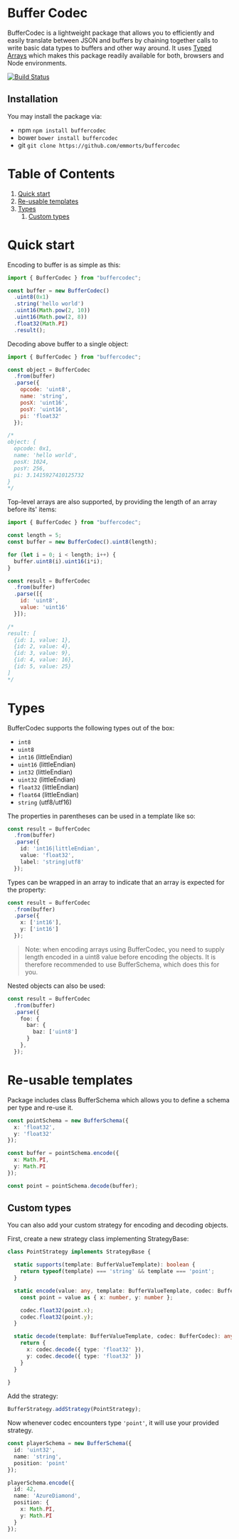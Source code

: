 Buffer Codec
===========

BufferCodec is a lightweight package that allows you to efficiently and easily translate between JSON and buffers
by chaining together calls to write basic data types to buffers and other way around. It uses 
[Typed Arrays](https://developer.mozilla.org/en/docs/Web/JavaScript/Typed_arrays) which
makes this package readily available for both, browsers and Node environments.

[![Build Status](https://travis-ci.org/emmorts/buffercodec.svg?branch=master)](https://travis-ci.org/emmorts/buffercodec)

Installation
------------
You may install the package via:

 - npm `npm install buffercodec`
 - bower `bower install buffercodec`
 - git `git clone https://github.com/emmorts/buffercodec`

# Table of Contents
1. [Quick start](#quickstart)
2. [Re-usable templates](#schemas)
3. [Types](#types)
    1. [Custom types](#customtypes)

# Quick start <a name="quickstart"></a>

Encoding to buffer is as simple as this:

```javascript
import { BufferCodec } from "buffercodec";

const buffer = new BufferCodec()
  .uint8(0x1)
  .string('hello world')
  .uint16(Math.pow(2, 10))
  .uint16(Math.pow(2, 8))
  .float32(Math.PI)
  .result();
```

Decoding above buffer to a single object:

```javascript
import { BufferCodec } from "buffercodec";

const object = BufferCodec
  .from(buffer)
  .parse({
    opcode: 'uint8',
    name: 'string',
    posX: 'uint16',
    posY: 'uint16',
    pi: 'float32'
  });

/*
object: {
  opcode: 0x1,
  name: 'hello world',
  posX: 1024,
  posY: 256,
  pi: 3.1415927410125732
}
*/
```

Top-level arrays are also supported, by providing the length of an array before its' items:

```javascript
import { BufferCodec } from "buffercodec";

const length = 5;
const buffer = new BufferCodec().uint8(length);

for (let i = 0; i < length; i++) {
  buffer.uint8(i).uint16(i*i);
}

const result = BufferCodec
  .from(buffer)
  .parse([{
    id: 'uint8',
    value: 'uint16'
  }]);

/*
result: [
  {id: 1, value: 1},
  {id: 2, value: 4},
  {id: 3, value: 9},
  {id: 4, value: 16},
  {id: 5, value: 25}
]
*/
```

# Types <a name="types"></a>

BufferCodec supports the following types out of the box:
  * `int8`
  * `uint8`
  * `int16` (littleEndian)
  * `uint16` (littleEndian)
  * `int32` (littleEndian)
  * `uint32` (littleEndian)
  * `float32` (littleEndian)
  * `float64` (littleEndian)
  * `string` (utf8/utf16)

The properties in parentheses can be used in a template like so:

```typescript
const result = BufferCodec
  .from(buffer)
  .parse({
    id: 'int16|littleEndian',
    value: 'float32',
    label: 'string|utf8'
  });
```

Types can be wrapped in an array to indicate that an array is expected for the property:

```typescript
const result = BufferCodec
  .from(buffer)
  .parse({
    x: ['int16'],
    y: ['int16']
  });
```
> Note: when encoding arrays using BufferCodec, you need to supply length encoded in a uint8 value before encoding the objects. It is therefore recommended to use BufferSchema, which does this for you.

Nested objects can also be used:

```typescript
const result = BufferCodec
  .from(buffer)
  .parse({
    foo: {
      bar: {
        baz: ['uint8']
      }
    },
  });
```

# Re-usable templates <a name="schemas"></a>
Package includes class BufferSchema which allows you to define a schema per type and re-use it.

```typescript
const pointSchema = new BufferSchema({
  x: 'float32',
  y: 'float32'
});

const buffer = pointSchema.encode({
  x: Math.PI,
  y: Math.PI
});

const point = pointSchema.decode(buffer);
```

## Custom types <a name="customtypes"></a>
You can also add your custom strategy for encoding and decoding objects.

First, create a new strategy class implementing StrategyBase:

```typescript
class PointStrategy implements StrategyBase {

  static supports(template: BufferValueTemplate): boolean {
    return typeof(template) === 'string' && template === 'point';
  }

  static encode(value: any, template: BufferValueTemplate, codec: BufferCodec) {
    const point = value as { x: number, y: number };

    codec.float32(point.x);
    codec.float32(point.y);
  }

  static decode(template: BufferValueTemplate, codec: BufferCodec): any {
    return {
      x: codec.decode({ type: 'float32' }),
      y: codec.decode({ type: 'float32' })
    }
  }
  
}
```

Add the strategy:
```typescript
BufferStrategy.addStrategy(PointStrategy);
```

Now whenever codec encounters type `'point'`, it will use your provided strategy.
```typescript
const playerSchema = new BufferSchema({
  id: 'uint32',
  name: 'string',
  position: 'point'
});

playerSchema.encode({
  id: 42,
  name: 'AzureDiamond',
  position: {
    x: Math.PI,
    y: Math.PI
  }
});
```
